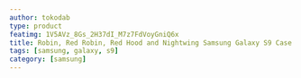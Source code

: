 ```yaml
---
author: tokodab
type: product
featimg: 1V5AVz_8Gs_2H37dI_M7z7FdVoyGniQ6x
title: Robin, Red Robin, Red Hood and Nightwing Samsung Galaxy S9 Case
tags: [samsung, galaxy, s9]
category: [samsung]
---
```

